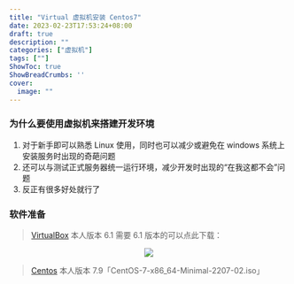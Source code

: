 ```yaml
---
title: "Virtual 虚拟机安装 Centos7"
date: 2023-02-23T17:53:24+08:00
draft: true
description: ""
categories: ["虚拟机"]
tags: [""]
ShowToc: true
ShowBreadCrumbs: ''
cover:
  image: ""
---
```


### 为什么要使用虚拟机来搭建开发环境

1. 对于新手即可以熟悉 Linux 使用，同时也可以减少或避免在 windows 系统上安装服务时出现的奇葩问题
2. 还可以与测试正式服务器统一运行环境，减少开发时出现的“在我这都不会”问题
3. 反正有很多好处就行了

### 软件准备
> <a href="https://www.virtualbox.org/wiki/Downloads" target="__blank">VirtualBox</a> 本人版本 6.1
需要 6.1 版本的可以点此下载：
<div align="center">
 <img src="/images/virtualbox6.1.jpg" />
</div>

> <a href="https://mirrors.aliyun.com/centos/7/isos/x86_64/" target="__blank">Centos</a> 本人版本 7.9「CentOS-7-x86_64-Minimal-2207-02.iso」